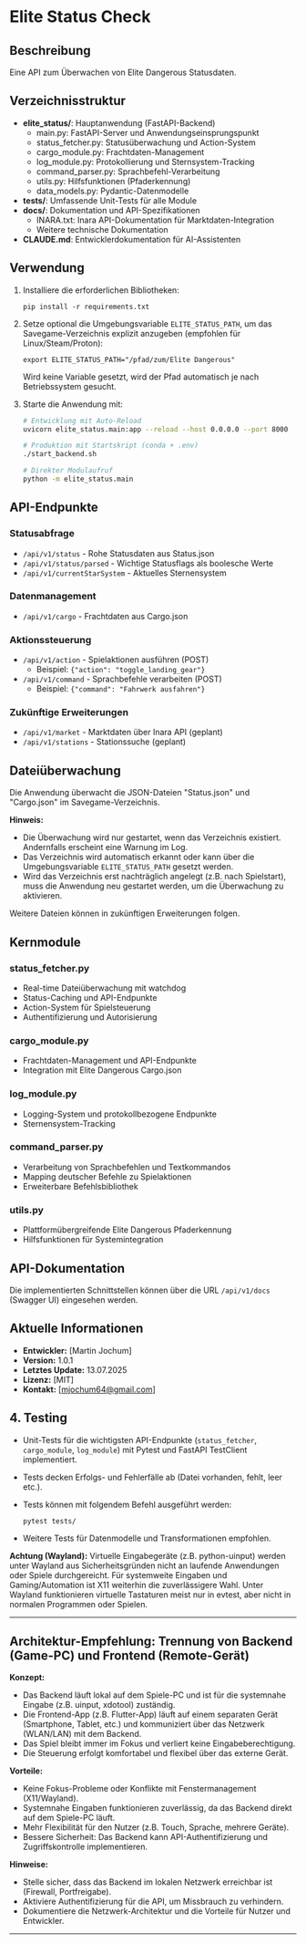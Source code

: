 # Elite Status Check

## Beschreibung
Eine API zum Überwachen von Elite Dangerous Statusdaten.

## Verzeichnisstruktur
- **elite_status/**: Hauptanwendung (FastAPI-Backend)
  - main.py: FastAPI-Server und Anwendungseinsprungspunkt
  - status_fetcher.py: Statusüberwachung und Action-System
  - cargo_module.py: Frachtdaten-Management
  - log_module.py: Protokollierung und Sternsystem-Tracking
  - command_parser.py: Sprachbefehl-Verarbeitung
  - utils.py: Hilfsfunktionen (Pfaderkennung)
  - data_models.py: Pydantic-Datenmodelle
- **tests/**: Umfassende Unit-Tests für alle Module
- **docs/**: Dokumentation und API-Spezifikationen
  - INARA.txt: Inara API-Dokumentation für Marktdaten-Integration
  - Weitere technische Dokumentation
- **CLAUDE.md**: Entwicklerdokumentation für AI-Assistenten

## Verwendung
1. Installiere die erforderlichen Bibliotheken:

    `pip install -r requirements.txt`

2. Setze optional die Umgebungsvariable `ELITE_STATUS_PATH`, um das Savegame-Verzeichnis explizit anzugeben (empfohlen für Linux/Steam/Proton):

    `export ELITE_STATUS_PATH="/pfad/zum/Elite Dangerous"`

   Wird keine Variable gesetzt, wird der Pfad automatisch je nach Betriebssystem gesucht.

3. Starte die Anwendung mit:

    ```bash
    # Entwicklung mit Auto-Reload
    uvicorn elite_status.main:app --reload --host 0.0.0.0 --port 8000
    
    # Produktion mit Startskript (conda + .env)
    ./start_backend.sh
    
    # Direkter Modulaufruf
    python -m elite_status.main
    ```

## API-Endpunkte

### Statusabfrage
- `/api/v1/status` - Rohe Statusdaten aus Status.json
- `/api/v1/status/parsed` - Wichtige Statusflags als boolesche Werte
- `/api/v1/currentStarSystem` - Aktuelles Sternensystem

### Datenmanagement
- `/api/v1/cargo` - Frachtdaten aus Cargo.json

### Aktionssteuerung
- `/api/v1/action` - Spielaktionen ausführen (POST)
  - Beispiel: `{"action": "toggle_landing_gear"}`
- `/api/v1/command` - Sprachbefehle verarbeiten (POST)
  - Beispiel: `{"command": "Fahrwerk ausfahren"}`

### Zukünftige Erweiterungen
- `/api/v1/market` - Marktdaten über Inara API (geplant)
- `/api/v1/stations` - Stationssuche (geplant)

## Dateiüberwachung
Die Anwendung überwacht die JSON-Dateien "Status.json" und "Cargo.json" im Savegame-Verzeichnis.

**Hinweis:**
- Die Überwachung wird nur gestartet, wenn das Verzeichnis existiert. Andernfalls erscheint eine Warnung im Log.
- Das Verzeichnis wird automatisch erkannt oder kann über die Umgebungsvariable `ELITE_STATUS_PATH` gesetzt werden.
- Wird das Verzeichnis erst nachträglich angelegt (z.B. nach Spielstart), muss die Anwendung neu gestartet werden, um die Überwachung zu aktivieren.

Weitere Dateien können in zukünftigen Erweiterungen folgen.

## Kernmodule

### status_fetcher.py
- Real-time Dateiüberwachung mit watchdog
- Status-Caching und API-Endpunkte
- Action-System für Spielsteuerung
- Authentifizierung und Autorisierung

### cargo_module.py
- Frachtdaten-Management und API-Endpunkte
- Integration mit Elite Dangerous Cargo.json

### log_module.py
- Logging-System und protokollbezogene Endpunkte
- Sternensystem-Tracking

### command_parser.py
- Verarbeitung von Sprachbefehlen und Textkommandos
- Mapping deutscher Befehle zu Spielaktionen
- Erweiterbare Befehlsbibliothek

### utils.py
- Plattformübergreifende Elite Dangerous Pfaderkennung
- Hilfsfunktionen für Systemintegration

## API-Dokumentation
Die implementierten Schnittstellen können über die URL `/api/v1/docs` (Swagger UI) eingesehen werden.

## Aktuelle Informationen
- **Entwickler:** [Martin Jochum]
- **Version:** 1.0.1
- **Letztes Update:** 13.07.2025
- **Lizenz:** [MIT]
- **Kontakt:** [mjochum64@gmail.com]

## 4. Testing

- Unit-Tests für die wichtigsten API-Endpunkte (`status_fetcher`, `cargo_module`, `log_module`) mit Pytest und FastAPI TestClient implementiert.
- Tests decken Erfolgs- und Fehlerfälle ab (Datei vorhanden, fehlt, leer etc.).
- Tests können mit folgendem Befehl ausgeführt werden:

      pytest tests/

- Weitere Tests für Datenmodelle und Transformationen empfohlen.

**Achtung (Wayland):**
Virtuelle Eingabegeräte (z.B. python-uinput) werden unter Wayland aus Sicherheitsgründen nicht an laufende Anwendungen oder Spiele durchgereicht. Für systemweite Eingaben und Gaming/Automation ist X11 weiterhin die zuverlässigere Wahl. Unter Wayland funktionieren virtuelle Tastaturen meist nur in evtest, aber nicht in normalen Programmen oder Spielen.

---

## Architektur-Empfehlung: Trennung von Backend (Game-PC) und Frontend (Remote-Gerät)

**Konzept:**
- Das Backend läuft lokal auf dem Spiele-PC und ist für die systemnahe Eingabe (z.B. uinput, xdotool) zuständig.
- Die Frontend-App (z.B. Flutter-App) läuft auf einem separaten Gerät (Smartphone, Tablet, etc.) und kommuniziert über das Netzwerk (WLAN/LAN) mit dem Backend.
- Das Spiel bleibt immer im Fokus und verliert keine Eingabeberechtigung.
- Die Steuerung erfolgt komfortabel und flexibel über das externe Gerät.

**Vorteile:**
- Keine Fokus-Probleme oder Konflikte mit Fenstermanagement (X11/Wayland).
- Systemnahe Eingaben funktionieren zuverlässig, da das Backend direkt auf dem Spiele-PC läuft.
- Mehr Flexibilität für den Nutzer (z.B. Touch, Sprache, mehrere Geräte).
- Bessere Sicherheit: Das Backend kann API-Authentifizierung und Zugriffskontrolle implementieren.

**Hinweise:**
- Stelle sicher, dass das Backend im lokalen Netzwerk erreichbar ist (Firewall, Portfreigabe).
- Aktiviere Authentifizierung für die API, um Missbrauch zu verhindern.
- Dokumentiere die Netzwerk-Architektur und die Vorteile für Nutzer und Entwickler.

---
